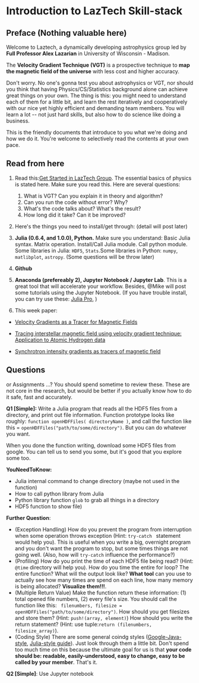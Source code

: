 
# Introduction to LazTech Skill-stack

## Preface (Nothing valuable here)

Welcome to Laztech, a dynamically developing astrophysics group led by **Full Professor Alex Lazarian** in University of Wisconsin - Madison.

The **Velocity Gradient Technique (VGT)** is a prospective technique to __map the magnetic field of the universe__ with less cost and higher accuracy.

Don't worry. No one's gonna test you about astrophysics or VGT, nor should you think that having Physics/CS/Statistics background alone can achieve great things on your own. The thing is this: you might need to understand each of them for a little bit, and learn the rest iteratively and cooperatively with our nice yet highly efficient and demanding team members. You will learn a lot -- not just hard skills, but also how to do science like doing a business.

This is the friendly documents that introduce to you what we're doing and how we do it. You're welcome to selectively read the contents at your own pace. 

## Read from here

1. Read this:[Get Started in LazTech Group](https://www.overleaf.com/9279691msypmpcjnpqp#/33470921/). The essential basics of physics is stated here. Make sure you read this. Here are several questions:
   1. What is VGT? Can you explain it in theory and algorithm?
   2. Can you run the code without error? Why?
   3. What's the code talks about? What's the result?
   4. How long did it take? Can it be improved?

2. Here's the things you need to install/get through: (detail will post later)
  1. **Julia (0.6.4, and 1.0.0), Python.** Make sure you understand: Basic Julia syntax. Matrix operation. Install/Call Julia module. Call python module. Some libraries in Julia: `HDF5`, `Stats`.Some libraries in Python: `numpy`, `matlibplot`, `astropy`.  (Some questions will be throw later)

  2. **Github**

  3. **Anaconda (prefereably 2), Jupyter Notebook / Jupyter Lab**. This is a great tool that will accelerate your workflow. Besides, @Mike will post some tutorials using the Jupyter Notebook. (If you have trouble install, you can try use these: [Julia Pro](https://juliacomputing.com/products/juliapro.html),  )


3. This week paper:

- [Velocity Gradients as a Tracer for Magnetic Fields](https://arxiv.org/abs/1608.06867)

- [Tracing interstellar magnetic field using velocity gradient technique: Application to Atomic Hydrogen data]( https://arxiv.org/abs/1701.07944)

- [Synchrotron intensity gradients as tracers of magnetic field](https://arxiv.org/abs/1701.07883)



## Questions 

or Assignments ...? You should spend sometime to review these. These are not core in the research, but would be better if you actually know how to do it safe, fast and accurately.

**Q1 [Simple]:** Write a Julia program that reads all the HDF5 files from a directory, and print out file information. Function prototype looks like roughly: `function openHDFFiles( directoryName )`, and call the function like this = `openHDFFiles("path/to/some/directory")`. But you can do whatever you want. 

When you done the function writing, download some HDF5 files from google. You can tell us to send you some, but it's good that you explore some too.

**YouNeedToKnow:** 

- Julia internal command to change directory (maybe not used in the function)
- How to call python library from Julia
- Python library function `glob` to grab all things in a directory
- HDF5 function to show file)

**Further Question**:

- (Exception Handling) How do you prevent the program from interruption when some operation throws exception (Hint: `try-catch ` statement would help you). This is useful when you write a big, overnight program and you don't want the program to stop, but some times things are not going well. (Also, how will `try-catch` influence the performance?)
- (Profiling) How do you print the time of each HDF5 file being read? (Hint: `@time` directory will help you). How do you time the entire for loop? The entire function? What will the output look like? **What tool** can you use to actually see how many times are spend on each line, how many memory is being allocated? **Visualize them!!!**.
- (Multiple Return Value) Make the function return these information: (1) total opened file numbers, (2) every file's size. You should call the function like this: ` filenumbers, filesize = openHDFFiles("path/to/some/directory")`. How should you get filesizes and store them? (Hint: `push!(array, element)`) How should you write the return statement? (Hint: use tuple:`return (filenumbers, filesize_array)`). 
- (Coding Style) There are some general coindg styles ([Google-Java-style](https://google.github.io/styleguide/javaguide.html), [Julia-style guide](https://docs.julialang.org/en/v0.6.2/manual/style-guide/)). Just look through them a little bit. Don't spend too much time on this because the ultimate goal for us is that **your code should be: readable, easily-understood, easy to change, easy to be called by your member**. That's it.



**Q2 [Simple]**: Use Jupyter notebook